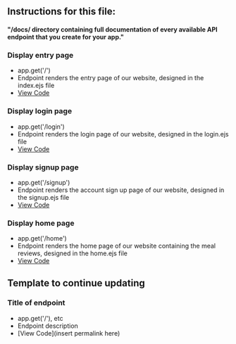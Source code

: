 ## Instructions for this file:
#### "/docs/ directory containing full documentation of every available API endpoint that you create for your app."

### Display entry page
- app.get('/')
- Endpoint renders the entry page of our website, designed in the index.ejs file
- [View Code](https://github.com/comp426-2023-spring/a99-TeamNoTeam/blob/bb388fa61a63236d6b6e0d85b7fdf7b3de40707f/backend/server.js#L33)


### Display login page
- app.get('/login')
- Endpoint renders the login page of our website, designed in the login.ejs file
- [View Code](https://github.com/comp426-2023-spring/a99-TeamNoTeam/blob/bb388fa61a63236d6b6e0d85b7fdf7b3de40707f/backend/server.js#L38)


### Display signup page
- app.get('/signup')
- Endpoint renders the account sign up page of our website, designed in the signup.ejs file
- [View Code](https://github.com/comp426-2023-spring/a99-TeamNoTeam/blob/bb388fa61a63236d6b6e0d85b7fdf7b3de40707f/backend/server.js#43)


### Display home page
- app.get('/home')
- Endpoint renders the home page of our website containing the meal reviews, designed in the home.ejs file
- [View Code](https://github.com/comp426-2023-spring/a99-TeamNoTeam/blob/bb388fa61a63236d6b6e0d85b7fdf7b3de40707f/backend/server.js#L48)




## Template to continue updating
### Title of endpoint
- app.get('/'), etc
- Endpoint description
- [View Code](insert permalink here)

